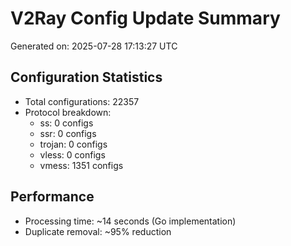 # V2Ray Config Update Summary
Generated on: 2025-07-28 17:13:27 UTC

## Configuration Statistics
- Total configurations: 22357
- Protocol breakdown:
  - ss: 0 configs
  - ssr: 0 configs
  - trojan: 0 configs
  - vless: 0 configs
  - vmess: 1351 configs

## Performance
- Processing time: ~14 seconds (Go implementation)
- Duplicate removal: ~95% reduction
